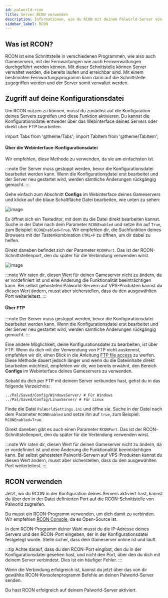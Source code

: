 ```yaml
---
id: palworld-rcon
title: Server RCON verwenden
description: Informationen, wie du RCON mit deinem Palworld-Server von ZAP-Hosting verwendest, um deinen Server zu verwalten - ZAP-Hosting.com Dokumentation
sidebar_label: RCON
---
```


## Was ist RCON?

RCON ist eine Schnittstelle in verschiedenen Programmen, wie also auch Gameservern, mit der Fernwartungen wie auch Fernverwaltungen durchgeführt werden können. Mit dieser Schnittstelle können Server verwaltet werden, die bereits laufen und erreichbar sind. Mit einem bestimmten Fernwartungsprogramm kann dann auf die Schnittstelle zugegriffen werden und der Server somit verwaltet werden.

## Zugriff auf deine Konfigurationsdatei

Um RCON nutzen zu können, musst du zunächst auf die Konfiguration deines Servers zugreifen und diese Funktion aktivieren. Du kannst die Konfigurationsdatei entweder über das Webinterface deines Servers oder direkt über FTP bearbeiten.

import Tabs from '@theme/Tabs';
import TabItem from '@theme/TabItem';

<Tabs>
<TabItem value="configs" label="Über die WI-Konfigurationsdatei">

#### Über die Webinterface-Konfigurationsdatei

Wir empfehlen, diese Methode zu verwenden, da sie am einfachsten ist. 

:::note
Der Server muss gestoppt werden, bevor die Konfigurationsdatei bearbeitet werden kann. Wenn die Konfigurationsdatei erst bearbeitet und der Server neu gestartet wird, werden sämtliche Änderungen rückgängig gemacht.
:::

Gehe einfach zum Abschnitt **Configs** im Webinterface deines Gameservers und klicke auf die blaue Schaltfläche Datei bearbeiten, wie unten zu sehen:

![image](https://github.com/zaphosting/docs/assets/42719082/53c8acad-7347-4c3e-85bf-5ae0ad423fc6)

Es öffnet sich ein Texteditor, mit dem du die Datei direkt bearbeiten kannst. Suche in der Datei nach dem Parameter `RCONEnabled` und setze ihn auf `True`, zum Beispiel: `RCONEnabled=True`. Wir empfehlen dir, die Suchfunktion deines Browsers mit der Tastenkombination `CTRL+F` zu öffnen, um dir dabei zu helfen.

Direkt daneben befindet sich der Parameter `RCONPort`. Das ist der RCON-Schnittstellenport, den du später für die Verbindung verwenden wirst.

![image](https://github.com/zaphosting/docs/assets/42719082/40dbb8ae-a75d-47b9-96d5-3af0519b62ac)

:::note
Wir raten dir, diesen Wert für deinen Gameserver nicht zu ändern, da er vordefiniert ist und eine Änderung die Funktionalität beeinträchtigen kann. Bei selbst gehosteten Palworld-Servern auf VPS-Produkten kannst du diesen Wert ändern, musst aber sicherstellen, dass du den ausgewählten Port weiterleitest.
:::

</TabItem>

<TabItem value="ftp" label="Via FTP">

#### Über FTP

:::note
Der Server muss gestoppt werden, bevor die Konfigurationsdatei bearbeitet werden kann. Wenn die Konfigurationsdatei erst bearbeitet und der Server neu gestartet wird, werden sämtliche Änderungen rückgängig gemacht.
:::

Eine andere Möglichkeit, deine Konfigurationsdatei zu bearbeiten, ist über FTP. Wenn du dich mit der Verwendung von FTP nicht auskennst, empfehlen wir dir, einen Blick in die Anleitung [FTP file access](gameserver-ftpaccess.md) zu werfen. Diese Methode dauert jedoch länger und wenn du die Dateiinhalte direkt bearbeiten möchtest, empfehlen wir dir, wie bereits erwähnt, den Bereich **Configs** im Webinterface deines Gameservers zu verwenden.

Sobald du dich per FTP mit deinem Server verbunden hast, gehst du in das folgende Verzeichnis:
```
../Pal/Saved/Config/WindowsServer/ # Für Windows
../Pal/Saved/Config/LinuxServer/ # Für Linux
```

Finde die Datei `PalWorldSettings.ini` und öffne sie. Suche in der Datei nach dem Parameter `RCONEnabled` und setze ihn auf `true`, zum Beispiel: `RCONEnabled=True`.

Direkt daneben gibt es auch einen Parameter `RCONPort`. Das ist der RCON-Schnittstellenport, den du später für die Verbindung verwenden wirst.

:::note
Wir raten dir, diesen Wert für deinen Gameserver nicht zu ändern, da er vordefiniert ist und eine Änderung die Funktionalität beeinträchtigen kann. Bei selbst gehosteten Palworld-Servern auf VPS-Produkten kannst du diesen Wert ändern, musst aber sicherstellen, dass du den ausgewählten Port weiterleitest.
:::

</TabItem>
</Tabs>

## RCON verwenden

Jetzt, wo du RCON in der Konfiguration deines Servers aktiviert hast, kannst du über den in der Datei definierten Port auf die RCON-Schnittstelle von Palworld zugreifen.

Du musst ein RCON-Programm verwenden, um dich damit zu verbinden. Wir empfehlen [RCON Console](https://sourceforge.net/projects/rconconsole/), da es Open-Source ist.

In dem RCON-Programm deiner Wahl musst du die IP-Adresse deines Servers und den RCON-Port eingeben, der in der Konfigurationsdatei festgelegt wurde. Stelle sicher, dass dein Gameserver online ist und läuft.

:::tip
Achte darauf, dass du den RCON-Port eingibst, den du in der Konfigurationsdatei gesehen hast, und nicht den Port, über den du dich mit deinem Server verbindest. Dies ist ein häufiger Fehler.
:::

Wenn die Verbindung erfolgreich ist, kannst du jetzt über das von dir gewählte RCON-Konsolenprogramm Befehle an deinen Palworld-Server senden. 

Du hast RCON erfolgreich auf deinem Palworld-Server aktiviert.